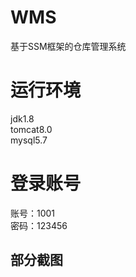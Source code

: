 # WMS
基于SSM框架的仓库管理系统

# 运行环境
jdk1.8<br>
tomcat8.0<br>
mysql5.7<br>

# 登录账号
账号：1001<br>
密码：123456<br>

## 部分截图

